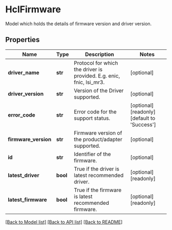 # HclFirmware

Model which holds the details of firmware version and driver version. 
## Properties
Name | Type | Description | Notes
------------ | ------------- | ------------- | -------------
**driver_name** | **str** | Protocol for which the driver is provided. E.g.  enic, fnic, lsi_mr3.   | [optional] 
**driver_version** | **str** | Version of the Driver supported.   | [optional] 
**error_code** | **str** | Error code for the support status.   | [optional] [readonly] [default to 'Success']
**firmware_version** | **str** | Firmware version of the product/adapter supported.   | [optional] 
**id** | **str** | Identifier of the firmware.   | [optional] 
**latest_driver** | **bool** | True if the driver is latest recommended driver.   | [optional] [readonly] 
**latest_firmware** | **bool** | True if the firmware is latest recommended firmware.    | [optional] [readonly] 

[[Back to Model list]](../README.md#documentation-for-models) [[Back to API list]](../README.md#documentation-for-api-endpoints) [[Back to README]](../README.md)


